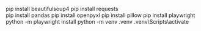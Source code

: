 pip install beautifulsoup4
pip install requests  
pip install pandas
pip install openpyxl 
pip install pillow
pip install playwright
python -m playwright install
python -m venv .venv 
.venv\Scripts\activate 
